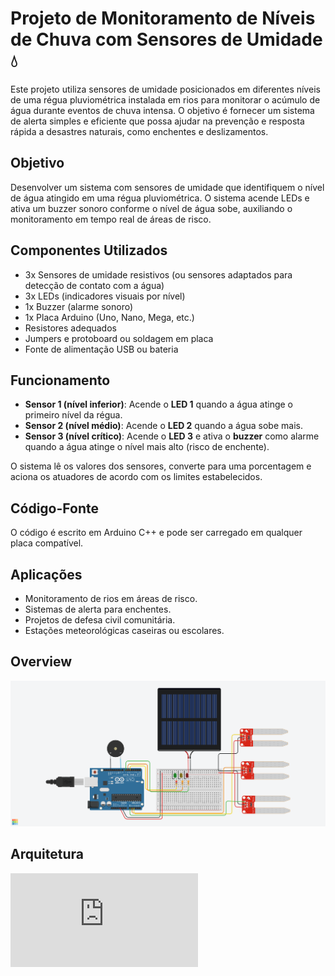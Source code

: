 # Projeto de Monitoramento de Níveis de Chuva com Sensores de Umidade 💧

Este projeto utiliza sensores de umidade posicionados em diferentes níveis de uma régua pluviométrica instalada em rios para monitorar o acúmulo de água durante eventos de chuva intensa. O objetivo é fornecer um sistema de alerta simples e eficiente que possa ajudar na prevenção e resposta rápida a desastres naturais, como enchentes e deslizamentos.

## Objetivo

Desenvolver um sistema com sensores de umidade que identifiquem o nível de água atingido em uma régua pluviométrica. O sistema acende LEDs e ativa um buzzer sonoro conforme o nível de água sobe, auxiliando o monitoramento em tempo real de áreas de risco.

## Componentes Utilizados

- 3x Sensores de umidade resistivos (ou sensores adaptados para detecção de contato com a água)
- 3x LEDs (indicadores visuais por nível)
- 1x Buzzer (alarme sonoro)
- 1x Placa Arduino (Uno, Nano, Mega, etc.)
- Resistores adequados
- Jumpers e protoboard ou soldagem em placa
- Fonte de alimentação USB ou bateria

## Funcionamento

- **Sensor 1 (nível inferior)**: Acende o **LED 1** quando a água atinge o primeiro nível da régua.
- **Sensor 2 (nível médio)**: Acende o **LED 2** quando a água sobe mais.
- **Sensor 3 (nível crítico)**: Acende o **LED 3** e ativa o **buzzer** como alarme quando a água atinge o nível mais alto (risco de enchente).

O sistema lê os valores dos sensores, converte para uma porcentagem e aciona os atuadores de acordo com os limites estabelecidos.

## Código-Fonte

O código é escrito em Arduino C++ e pode ser carregado em qualquer placa compatível.

## Aplicações
- Monitoramento de rios em áreas de risco.
- Sistemas de alerta para enchentes.
- Projetos de defesa civil comunitária.
- Estações meteorológicas caseiras ou escolares.

## Overview

![Overview](https://github.com/sthrmzy/Rain-Gauge-Arduino-Uno-R3/blob/main/RainGauge.png)

## Arquitetura

![architecture](https://github.com/sthrmzy/Rain-Gauge-Arduino-Uno-R3/blob/main/R%C3%A9gua%20Pluviom%C3%A9trica.pdf)
